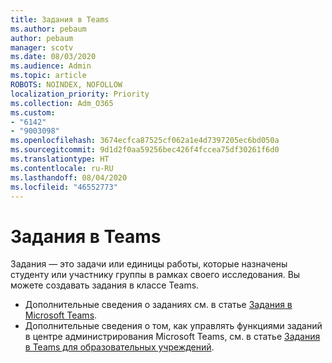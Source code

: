 ```yaml
---
title: Задания в Teams
ms.author: pebaum
author: pebaum
manager: scotv
ms.date: 08/03/2020
ms.audience: Admin
ms.topic: article
ROBOTS: NOINDEX, NOFOLLOW
localization_priority: Priority
ms.collection: Adm_O365
ms.custom:
- "6142"
- "9003098"
ms.openlocfilehash: 3674ecfca87525cf062a1e4d7397205ec6bd050a
ms.sourcegitcommit: 9d1d2f0aa59256bec426f4fccea75df30261f6d0
ms.translationtype: HT
ms.contentlocale: ru-RU
ms.lasthandoff: 08/04/2020
ms.locfileid: "46552773"
---
```

# <a name="teams-assignments"></a>Задания в Teams

Задания — это задачи или единицы работы, которые назначены студенту или участнику группы в рамках своего исследования. Вы можете создавать задания в классе Teams.

- Дополнительные сведения о заданиях см. в статье [Задания в Microsoft Teams](https://support.microsoft.com/ru-RU/office/microsoft-teams-5aa4431a-8a3c-4aa5-87a6-b6401abea114#ID0EAABAAA=Assignments).
- Дополнительные сведения о том, как управлять функциями заданий в центре администрирования Microsoft Teams, см. в статье [Задания в Teams для образовательных учреждений](https://docs.microsoft.com/microsoftteams/expand-teams-across-your-org/assignments-in-teams).